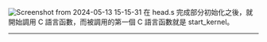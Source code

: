 ![Screenshot from 2024-05-13 15-15-31](https://github.com/OuO333333/jserv-linux-kernel-internals-study/assets/37506309/935030ae-a2e0-4b96-b6af-655c7b42dc72)
在 head.s 完成部分初始化之後，就開始調用 C 語言函數，而被調用的第一個 C 語言函數就是 start_kernel。  

------------------------------------------------------------------------------------------------


